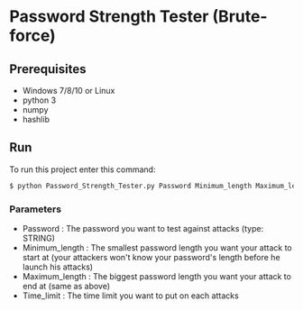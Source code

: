 # Password Strength Tester (Brute-force)
## Prerequisites

<ul>
<li>Windows 7/8/10 or Linux</li>
<li>python 3</li>
<li>numpy</li>
<li>hashlib</li>
</ul>

## Run

To run this project enter this command:
```bash
$ python Password_Strength_Tester.py Password Minimum_length Maximum_length Time_limit
```
### Parameters
<ul>
<li>Password : The password you want to test against attacks (type: STRING)</li>
<li>Minimum_length : The smallest password length you want your attack to start at (your attackers won't know your password's length before he launch his attacks)</li>
<li>Maximum_length : The biggest password length you want your attack to end at (same as above)</li>
<li>Time_limit : The time limit you want to put on each attacks</li>
</ul>
